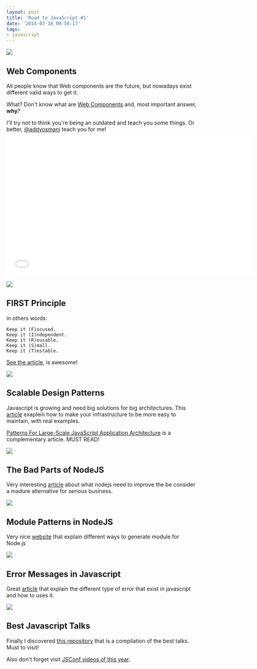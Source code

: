 ```yaml
---
layout: post
title: 'Road to JavaScript #1'
date: '2014-07-18 09:56:17'
tags:
- javascript
---
```


![](http://i.imgur.com/tOQBURq.png)

## Web Components

All people know that Web components are the future, but nowadays exist different valid ways to get it.

What? Don't know what are [Web Components](http://webcomponents.org/) and, most important answer, **why**?

I'll try not to think you're being an outdated and teach you some things. Or better, [@addyosmani](https://twitter.com/addyosmani) teach you for me!

<iframe width="640" height="360" src="//www.youtube.com/embed/booRxAJblwM" frameborder="0" allowfullscreen></iframe>

<space-medium>

![](http://addyosmani.com/first/header.gif)

## FIRST Principle

in others words:

```
Keep it (F)ocused.
Keep it (I)ndependent.
Keep it (R)eusable.
Keep it (S)mall.
Keep it (T)estable.
```

[See the article](http://addyosmani.com/first/), is awesome!

<space-medium>

![](https://image.slidesharecdn.com/webdirections-111013072810-phpapp02/95/scalable-javascript-design-patterns-1-728.jpg?cb=1318545329)

## Scalable Design Patterns

Javascript is growing and need big solutions for big architectures. This [article](http://addyosmani.com/scalablejs/) exaplein how to make your infrastructure to be more easy to maintain, with real examples.

[Patterns For Large-Scale JavaScript Application Architecture](http://addyosmani.com/largescalejavascript/) is a complementary article. MUST READ!

<space-medium>

![](https://coderwall-assets-0.s3.amazonaws.com/uploads/picture/file/2019/node-js-callback-hell.jpg)

## The Bad Parts of NodeJS

Very interesting [article](https://medium.com/@ivanguardado/node-js-the-bad-parts-b4b9d23ef7e2) about what nodejs need to improve the be consider a madure alternative for serious business.

<space-medium>

![](http://cdn.imghack.se/images/c6c7b528702bbfdba72c251b931935b8.png)

## Module Patterns in NodeJS

Very nice [website](https://darrenderidder.github.io/talks/ModulePatterns/#/) that explain different ways to generate module for Node.js

<space-medium>

![](https://developer.chrome.com/devtools/docs/javascript-debugging/tracking-exceptions.jpg)

## Error Messages in Javascript

Great [article](http://www.choskim.me/understanding-error-messages-in-javascript/) that explain the different type of error that exist in javascript and how to uses it.

<space-medium>

![](http://i.imgur.com/k5QVfY4.jpg)

## Best Javascript Talks

Finally I discovered [this repository](https://github.com/bolshchikov/js-must-watch) that is a compilation of the best talks. Must to visit!

Also don't forget visit [JSConf videos of this year](https://www.youtube.com/playlist?list=PL37ZVnwpeshFXOP2lqCUykYPXYNsK_fgN).
